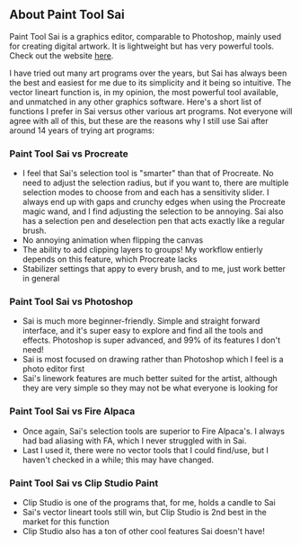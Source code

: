 ## About Paint Tool Sai
Paint Tool Sai is a graphics editor, comparable to Photoshop, mainly used for creating digital artwork. It is lightweight but has very powerful tools. Check out the website [here](https://www.systemax.jp/en/sai/).  
  
I have tried out many art programs over the years, but Sai has always been the best and easiest for me due to its simplicity and it being so intuitive. 
The vector lineart function is, in my opinion, the most powerful tool available, and unmatched in any other graphics software. 
Here's a short list of functions I prefer in Sai versus other various art programs. Not everyone will agree with all of this, but these are the reasons why I still use Sai after around 14 years of trying art programs: 

  ### Paint Tool Sai vs Procreate
  - I feel that Sai's selection tool is "smarter" than that of Procreate. No need to adjust the selection radius, but if you want to, there are multiple selection modes to choose from and each has a sensitivity slider. I always end up with gaps and crunchy edges when using the Procreate magic wand, and I find adjusting the selection to be annoying. Sai also has a selection pen and deselection pen that acts exactly like a regular brush.
  - No annoying animation when flipping the canvas
  - The ability to add clipping layers to groups! My workflow entierly depends on this feature, which Procreate lacks
  - Stabilizer settings that appy to every brush, and to me, just work better in general

### Paint Tool Sai vs Photoshop
- Sai is much more beginner-friendly. Simple and straight forward interface, and it's super easy to explore and find all the tools and effects. Photoshop is super advanced, and 99% of its features I don't need!
- Sai is most focused on drawing rather than Photoshop which I feel is a photo editor first
- Sai's linework features are much better suited for the artist, although they are very simple so they may not be what everyone is looking for

### Paint Tool Sai vs Fire Alpaca
- Once again, Sai's selection tools are superior to Fire Alpaca's. I always had bad aliasing with FA, which I never struggled with in Sai.
- Last I used it, there were no vector tools that I could find/use, but I haven't checked in a while; this may have changed.

### Paint Tool Sai vs Clip Studio Paint
- Clip Studio is one of the programs that, for me, holds a candle to Sai
- Sai's vector lineart tools still win, but Clip Studio is 2nd best in the market for this function
- Clip Studio also has a ton of other cool features Sai doesn't have!
